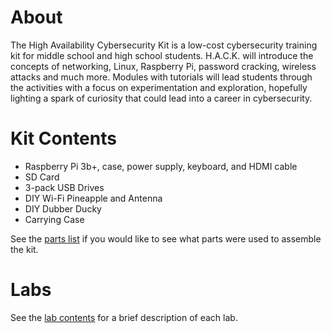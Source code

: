 # About
The High Availability Cybersecurity Kit is a low-cost cybersecurity training kit for middle school and high school students. H.A.C.K. will introduce the concepts of networking, Linux, Raspberry Pi, password cracking, wireless attacks and much more. Modules with tutorials will lead students through the activities with a focus on experimentation and exploration, hopefully lighting a spark of curiosity that could lead into a career in cybersecurity.

# Kit Contents
- Raspberry Pi 3b+, case, power supply, keyboard, and HDMI cable
- SD Card
- 3-pack USB Drives
- DIY Wi-Fi Pineapple and Antenna
- DIY Dubber Ducky
- Carrying Case

See the [parts list](https://github.com/JerodWarren2000/H.A.C.K/blob/main/partslist.md) if you would like to see what parts were used to assemble the kit.

# Labs
See the [lab contents](https://github.com/realblopez/H.A.C.K/blob/main/LabContents.md) for a brief description of each lab.

